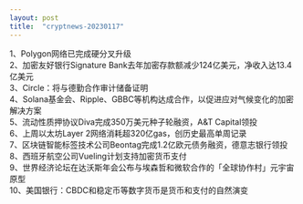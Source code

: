 ```yaml
---
layout: post
title:  "cryptnews-20230117"
---
```

1、Polygon网络已完成硬分叉升级  
2、加密友好银行Signature Bank去年加密存款额减少124亿美元，净收入达13.4亿美元  
3、Circle：将与德勤合作审计储备证明  
4、Solana基金会、Ripple、GBBC等机构达成合作，以促进应对气候变化的加密解决方案  
5、流动性质押协议Diva完成350万美元种子轮融资，A&T Capital领投  
6、上周以太坊Layer 2网络消耗超320亿gas，创历史最高单周记录  
7、区块链智能标签技术公司Beontag完成1.2亿欧元债务融资，德意志银行领投  
8、西班牙航空公司Vueling计划支持加密货币支付  
9、世界经济论坛在达沃斯年会公布与埃森哲和微软合作的「全球协作村」元宇宙原型  
10、美国银行：CBDC和稳定币等数字货币是货币和支付的自然演变  
